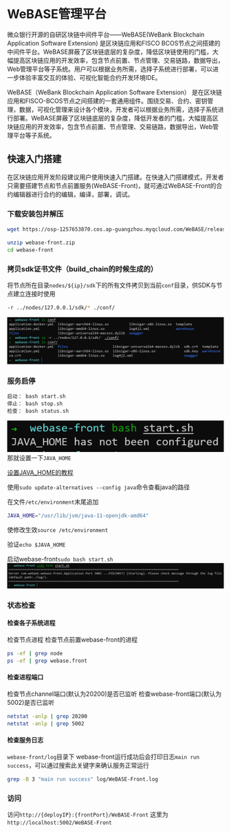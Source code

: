 # WeBASE管理平台

微众银行开源的自研区块链中间件平台——WeBASE(WeBank Blockchain Application Software Extension) 是区块链应用和FISCO BCOS节点之间搭建的中间件平台。WeBASE屏蔽了区块链底层的复杂度，降低区块链使用的门槛，大幅提高区块链应用的开发效率，包含节点前置、节点管理、交易链路，数据导出，Web管理平台等子系统。用户可以根据业务所需，选择子系统进行部署，可以进一步体验丰富交互的体验、可视化智能合约开发环境IDE。

WeBASE（WeBank Blockchain Application Software Extension） 是在区块链应用和FISCO-BCOS节点之间搭建的一套通用组件。围绕交易、合约、密钥管理，数据，可视化管理来设计各个模块，开发者可以根据业务所需，选择子系统进行部署。WeBASE屏蔽了区块链底层的复杂度，降低开发者的门槛，大幅提高区块链应用的开发效率，包含节点前置、节点管理、交易链路，数据导出，Web管理平台等子系统。

## 快速入门搭建

在区块链应用开发阶段建议用户使用快速入门搭建。在快速入门搭建模式，开发者只需要搭建节点和节点前置服务(WeBASE-Front)，就可通过WeBASE-Front的合约编辑器进行合约的编辑，编译，部署，调试。

### 下载安装包并解压
```bash
wget https://osp-1257653870.cos.ap-guangzhou.myqcloud.com/WeBASE/releases/download/v1.5.4/webase-front.zip
```

```bash
unzip webase-front.zip
cd webase-front
 ```

### 拷贝sdk证书文件（build_chain的时候生成的）

将节点所在目录```nodes/${ip}/sdk```下的所有文件拷贝到当前```conf```目录，供SDK与节点建立连接时使用

```bash
-r ../nodes/127.0.0.1/sdk/* ./conf/
 ```

![](resources/2023-04-19-13-47-38.png)

### 服务启停

```bash
启动： bash start.sh
停止： bash stop.sh
检查： bash status.sh 
```

![](resources/2023-04-19-14-03-38.png)
那就设置一下```JAVA_HOME```

[设置JAVA_HOME的教程](https://zhuanlan.zhihu.com/p/137114682)

使用```sudo update-alternatives --config java```命令查看java的路径

在文件```/etc/environment```末尾追加
```bash
JAVA_HOME="/usr/lib/jvm/java-11-openjdk-amd64"
```

使修改生效```source /etc/environment```

验证```echo $JAVA_HOME```

启动webase-front```sudo bash start.sh```
![](resources/2023-04-19-14-19-51.png)

### 状态检查

####  检查各子系统进程

检查节点进程
检查节点前置webase-front的进程
```bash
ps -ef | grep node
ps -ef | grep webase.front
```

#### 检查进程端口

检查节点channel端口(默认为20200)是否已监听
检查webase-front端口(默认为5002)是否已监听
```bash
netstat -anlp | grep 20200
netstat -anlp | grep 5002
```

#### 检查服务日志

```webase-front/log```目录下
webase-front运行成功后会打印日志```main run success```，可以通过搜索此关键字来确认服务正常运行
```bash
grep -B 3 "main run success" log/WeBASE-Front.log
 ```

### 访问

访问```http://{deployIP}:{frontPort}/WeBASE-Front```
这里为```http://localhost:5002/WeBASE-Front```



